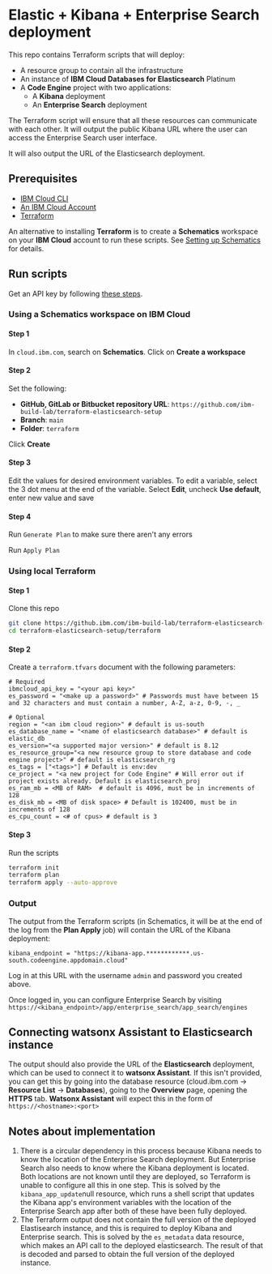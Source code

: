 # Elastic + Kibana + Enterprise Search deployment

This repo contains Terraform scripts that will deploy:

- A resource group to contain all the infrastructure
- An instance of **IBM Cloud Databases for Elasticsearch** Platinum
- A **Code Engine** project with two applications:
    - A **Kibana** deployment
    - An **Enterprise Search** deployment

The Terraform script will ensure that all these resources can communicate with each other. It will output the public Kibana URL where the user can access the Enterprise Search user interface.

It will also output the URL of the Elasticsearch deployment.

## Prerequisites

- [IBM Cloud CLI](https://cloud.ibm.com/docs/cli?topic=cli-getting-started)
- [An IBM Cloud Account](https://cloud.ibm.com/registration)
- [Terraform](https://www.terraform.io/)

An alternative to installing **Terraform** is to create a **Schematics** workspace on your **IBM Cloud** account to run these scripts. See [Setting up Schematics](https://cloud.ibm.com/docs/schematics?topic=schematics-sch-create-wks&interface=ui) for details.
## Run scripts
Get an API key by following [these steps](https://cloud.ibm.com/docs/account?topic=account-userapikey&interface=ui#create_user_key).


### Using a Schematics workspace on IBM Cloud

#### Step 1 

In `cloud.ibm.com`, search on **Schematics**.  Click on **Create a workspace**

#### Step 2 

Set the following:
- **GitHub, GitLab or Bitbucket repository URL**: `https://github.com/ibm-build-lab/terraform-elasticsearch-setup`
- **Branch**: `main`
- **Folder**: `terraform` 

Click **Create**
#### Step 3

Edit the values for desired environment variables. To edit a variable, select the 3 dot menu at the end of the variable. Select **Edit**, uncheck **Use default**, enter new value and save
#### Step 4
Run `Generate Plan` to make sure there aren't any errors

Run `Apply Plan`

### Using local Terraform 

#### Step 1

Clone this repo

```sh
git clone https://github.ibm.com/ibm-build-lab/terraform-elasticsearch-setup.git
cd terraform-elasticsearch-setup/terraform
```

#### Step 2

Create a `terraform.tfvars` document with the following parameters:

```
# Required
ibmcloud_api_key = "<your api key>"
es_password = "<make up a password>" # Passwords must have between 15 and 32 characters and must contain a number, A-Z, a-z, 0-9, -, _

# Optional
region = "<an ibm cloud region>" # default is us-south
es_database_name = "<name of elasticsearch database>" # default is elastic_db
es_version="<a supported major version>" # default is 8.12
es_resource_group="<a new resource group to store database and code engine project>" # default is elasticsearch_rg
es_tags = ["<tags>"] # Default is env:dev
ce_project = "<a new project for Code Engine" # Will error out if project exists already. Default is elasticsearch_proj
es_ram_mb = <MB of RAM>  # default is 4096, must be in increments of 128
es_disk_mb = <MB of disk space> # Default is 102400, must be in increments of 128
es_cpu_count = <# of cpus> # default is 3
```

#### Step 3

Run the scripts
```sh
terraform init
terraform plan
terraform apply --auto-approve
```

### Output

The output from the Terraform scripts (in Schematics, it will be at the end of the log from the **Plan Apply** job) will contain the URL of the Kibana deployment:

```
kibana_endpoint = "https://kibana-app.************.us-south.codeengine.appdomain.cloud"
```

Log in at this URL with the username `admin` and password you created above.

Once logged in, you can configure Enterprise Search by visiting `https://<kibana_endpoint>/app/enterprise_search/app_search/engines`

## Connecting watsonx Assistant to Elasticsearch instance
The output should also provide the URL of the **Elasticsearch** deployment, which can be used to connect it to **watsonx Assistant**. If this isn't provided, you can get this by going into the database resource (cloud.ibm.com -> **Resource List** -> **Databases**), going to the **Overview** page, opening the **HTTPS** tab. **Watsonx Assistant** will expect this in the form of `https://<hostname>:<port>`

## Notes about implementation

1. There is a circular dependency in this process because Kibana needs to know the location of the Enterprise Search deployment. But Enterprise Search also needs to know where the Kibana deployment is located. Both locations are not known until they are deployed, so Terraform is unable to configure all this in one step. This is solved by the `kibana_app_update`null resource, which runs a shell script that updates the Kibana app's environment variables with the location of the Enterprise Search app after both of these have been fully deployed. 
2. The Terraform output does not contain the full version of the deployed Elastisearch instance, and this is required to deploy Kibana and Enterprise search. This is solved by the `es_metadata` data resource, which makes an API call to the deployed elasticsearch. The result of that is decoded and parsed to obtain the full version of the deployed instance. 
